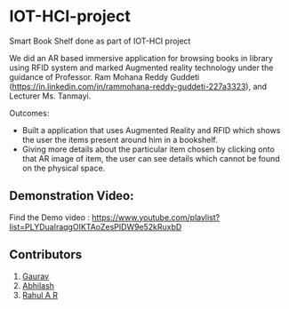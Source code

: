 # IOT-HCI-project
Smart Book Shelf done as part of IOT-HCI project

We did an AR based immersive application  for browsing books in library using RFID system and marked Augmented reality technology under the guidance of Professor.
Ram Mohana Reddy Guddeti (https://in.linkedin.com/in/rammohana-reddy-guddeti-227a3323), and Lecturer Ms. Tanmayi.

Outcomes:
- Built a application that uses Augmented Reality and RFID
which shows the user the items present around him in a bookshelf.
- Giving more details about the particular item chosen by
clicking onto that AR image of item, the user can see details which cannot be found on the physical space.

## Demonstration Video: 
Find the Demo video : https://www.youtube.com/playlist?list=PLYDuaIraqgOIKTAoZesPIDW9e52kRuxbD

## Contributors
1. [Gaurav](https://github.com/gauravuttarkar)
2. [Abhilash](https://github.com/abhi4578)
3. [Rahul A R](https://www.linkedin.com/in/rahul-a-r/)
